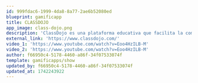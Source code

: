 ```yaml
---
id: 999fdac6-1999-4da8-8a77-2ae6b52080ed
blueprint: gamificapp
title: CLASSDOJO
app_image: class-dojo.png
description: 'ClassDojo es una plataforma educativa que facilita la comunicación y el intercambio de información entre profesores, padres y estudiantes. Se utiliza en más de 180 países y cuenta con millones de usuarios en todo el mundo.'
external_link: 'https://www.classdojo.com/'
video_1: 'https://www.youtube.com/watch?v=Eoo4HzILB-M'
video_2: 'https://www.youtube.com/watch?v=Eoo4HzILB-M'
author: f66950c4-5178-4460-a86f-34f07533074f
template: gamificapps/show
updated_by: f66950c4-5178-4460-a86f-34f07533074f
updated_at: 1742243922
---
```

